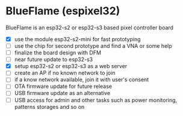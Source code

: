 # BlueFlame (espixel32)
BlueFlame is an esp32-s2 or esp32-s3 based pixel controller board

- [x] use the module esp32-s2-mini for fast prototyping
- [ ] use the chip for second prototype and find a VNA or some help
- [ ] finalize the board design with DFM
- [ ] near future update to esp32-s3
- [x] setup esp32-s2 or esp32-s3 as a web server
- [ ] create an AP if no known network to join
- [ ] if a know network available, join it with user's consent
- [ ] OTA firmware update for future release
- [ ] USB firmware update as an alternative
- [ ] USB access for admin and other tasks such as power monitoring, patterns storages and so on
